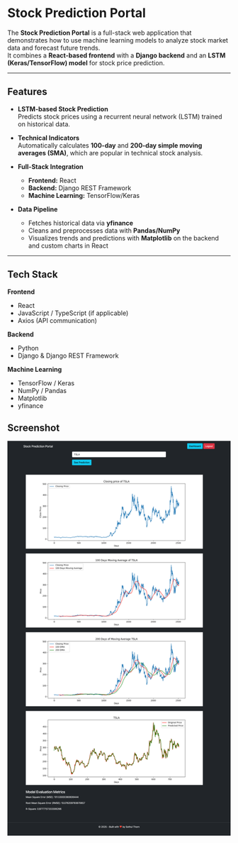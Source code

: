 # Stock Prediction Portal

The **Stock Prediction Portal** is a full-stack web application that demonstrates how to use
machine learning models to analyze stock market data and forecast future trends.  
It combines a **React-based frontend** with a **Django backend** and an **LSTM (Keras/TensorFlow) model** for stock price prediction.

---

## Features

- **LSTM-based Stock Prediction**  
  Predicts stock prices using a recurrent neural network (LSTM) trained on historical data.

- **Technical Indicators**  
  Automatically calculates **100-day** and **200-day simple moving averages (SMA)**,
  which are popular in technical stock analysis.

- **Full-Stack Integration**

  - **Frontend:** React
  - **Backend:** Django REST Framework
  - **Machine Learning:** TensorFlow/Keras

- **Data Pipeline**
  - Fetches historical data via **yfinance**
  - Cleans and preprocesses data with **Pandas/NumPy**
  - Visualizes trends and predictions with **Matplotlib** on the backend and custom charts in React

---

## Tech Stack

**Frontend**

- React
- JavaScript / TypeScript (if applicable)
- Axios (API communication)

**Backend**

- Python
- Django & Django REST Framework

**Machine Learning**

- TensorFlow / Keras
- NumPy / Pandas
- Matplotlib
- yfinance

## Screenshot

![](screen-overview.png)
